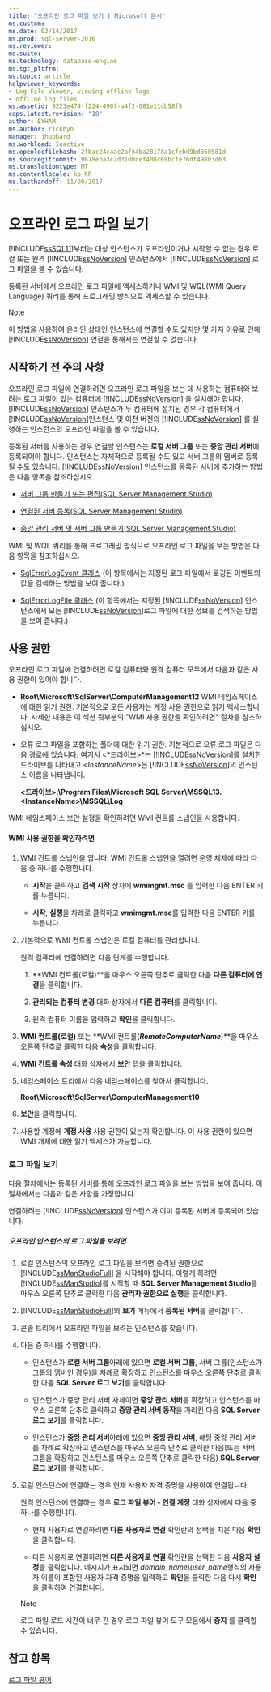 ```yaml
---
title: "오프라인 로그 파일 보기 | Microsoft 문서"
ms.custom: 
ms.date: 03/14/2017
ms.prod: sql-server-2016
ms.reviewer: 
ms.suite: 
ms.technology: database-engine
ms.tgt_pltfrm: 
ms.topic: article
helpviewer_keywords:
- Log File Viewer, viewing offline logs
- offline log files
ms.assetid: 9223e474-f224-4907-a4f2-081e11db58f5
caps.latest.revision: "18"
author: BYHAM
ms.author: rickbyh
manager: jhubbard
ms.workload: Inactive
ms.openlocfilehash: 2fbac24caac2af64ba28178a1cfebd9bd860581d
ms.sourcegitcommit: 9678eba3c2d3100cef408c69bcfe76df49803d63
ms.translationtype: MT
ms.contentlocale: ko-KR
ms.lasthandoff: 11/09/2017
---
```

# <a name="view-offline-log-files"></a>오프라인 로그 파일 보기
  [!INCLUDE[ssSQL11](../../includes/sssql11-md.md)]부터는 대상 인스턴스가 오프라인이거나 시작할 수 없는 경우 로컬 또는 원격 [!INCLUDE[ssNoVersion](../../includes/ssnoversion-md.md)] 인스턴스에서 [!INCLUDE[ssNoVersion](../../includes/ssnoversion-md.md)] 로그 파일을 볼 수 있습니다.  
  
 등록된 서버에서 오프라인 로그 파일에 액세스하거나 WMI 및 WQL(WMI Query Language) 쿼리를 통해 프로그래밍 방식으로 액세스할 수 있습니다.  
  
> [!NOTE]  
>  이 방법을 사용하여 온라인 상태인 인스턴스에 연결할 수도 있지만 몇 가지 이유로 인해 [!INCLUDE[ssNoVersion](../../includes/ssnoversion-md.md)] 연결을 통해서는 연결할 수 없습니다.  
  
## <a name="before-you-begin"></a>시작하기 전 주의 사항  
 오프라인 로그 파일에 연결하려면 오프라인 로그 파일을 보는 데 사용하는 컴퓨터와 보려는 로그 파일이 있는 컴퓨터에 [!INCLUDE[ssNoVersion](../../includes/ssnoversion-md.md)] 을 설치해야 합니다. [!INCLUDE[ssNoVersion](../../includes/ssnoversion-md.md)] 인스턴스가 두 컴퓨터에 설치된 경우 각 컴퓨터에서 [!INCLUDE[ssNoVersion](../../includes/ssnoversion-md.md)]인스턴스 및 이전 버전의 [!INCLUDE[ssNoVersion](../../includes/ssnoversion-md.md)] 를 실행하는 인스턴스의 오프라인 파일을 볼 수 있습니다.  
  
 등록된 서버를 사용하는 경우 연결할 인스턴스는 **로컬 서버 그룹** 또는 **중앙 관리 서버**에 등록되어야 합니다. 인스턴스는 자체적으로 등록될 수도 있고 서버 그룹의 멤버로 등록될 수도 있습니다. [!INCLUDE[ssNoVersion](../../includes/ssnoversion-md.md)] 인스턴스를 등록된 서버에 추가하는 방법은 다음 항목을 참조하십시오.  
  
-   [서버 그룹 만들기 또는 편집&#40;SQL Server Management Studio&#41;](../../tools/sql-server-management-studio/create-or-edit-a-server-group-sql-server-management-studio.md)  
  
-   [연결된 서버 등록&#40;SQL Server Management Studio&#41;](../../tools/sql-server-management-studio/register-a-connected-server-sql-server-management-studio.md)  
  
-   [중앙 관리 서버 및 서버 그룹 만들기&#40;SQL Server Management Studio&#41;](../../tools/sql-server-management-studio/create-a-central-management-server-and-server-group.md)  
  
 WMI 및 WQL 쿼리를 통해 프로그래밍 방식으로 오프라인 로그 파일을 보는 방법은 다음 항목을 참조하십시오.  
  
-   [SqlErrorLogEvent 클래스](../../relational-databases/wmi-provider-configuration-classes/sqlerrorlogevent-class.md) (이 항목에서는 지정된 로그 파일에서 로깅된 이벤트의 값을 검색하는 방법을 보여 줍니다.)  
  
-   [SqlErrorLogFile 클래스](../../relational-databases/wmi-provider-configuration-classes/sqlerrorlogfile-class.md) (이 항목에서는 지정된 [!INCLUDE[ssNoVersion](../../includes/ssnoversion-md.md)] 인스턴스에서 모든 [!INCLUDE[ssNoVersion](../../includes/ssnoversion-md.md)]로그 파일에 대한 정보를 검색하는 방법을 보여 줍니다.)  
  
##  <a name="BeforeYouBegin"></a> 사용 권한  
 오프라인 로그 파일에 연결하려면 로컬 컴퓨터와 원격 컴퓨터 모두에서 다음과 같은 사용 권한이 있어야 합니다.  
  
-   **Root\Microsoft\SqlServer\ComputerManagement12** WMI 네임스페이스에 대한 읽기 권한. 기본적으로 모든 사용자는 계정 사용 권한으로 읽기 액세스합니다. 자세한 내용은 이 섹션 뒷부분의 "WMI 사용 권한을 확인하려면" 절차를 참조하십시오.  
  
-   오류 로그 파일을 포함하는 폴더에 대한 읽기 권한. 기본적으로 오류 로그 파일은 다음 경로에 있습니다. 여기서 \<*드라이브>*는 [!INCLUDE[ssNoVersion](../../includes/ssnoversion-md.md)]를 설치한 드라이브를 나타내고 \<*InstanceName*>은 [!INCLUDE[ssNoVersion](../../includes/ssnoversion-md.md)]의 인스턴스 이름을 나타냅니다.  
  
     **\<드라이브>:\Program Files\Microsoft SQL Server\MSSQL13.\<InstanceName>\MSSQL\Log**  
  
 WMI 네임스페이스 보안 설정을 확인하려면 WMI 컨트롤 스냅인을 사용합니다.  
  
#### <a name="to-verify-wmi-permissions"></a>WMI 사용 권한을 확인하려면  
  
1.  WMI 컨트롤 스냅인을 엽니다. WMI 컨트롤 스냅인을 열려면 운영 체제에 따라 다음 중 하나를 수행합니다.  
  
    -   **시작**을 클릭하고 **검색 시작** 상자에 **wmimgmt.msc** 를 입력한 다음 ENTER 키를 누릅니다.  
  
    -   **시작**, **실행**을 차례로 클릭하고 **wmimgmt.msc**를 입력한 다음 ENTER 키를 누릅니다.  
  
2.  기본적으로 WMI 컨트롤 스냅인은 로컬 컴퓨터를 관리합니다.  
  
     원격 컴퓨터에 연결하려면 다음 단계를 수행합니다.  
  
    1.  **WMI 컨트롤(로컬)**을 마우스 오른쪽 단추로 클릭한 다음 **다른 컴퓨터에 연결**을 클릭합니다.  
  
    2.  **관리되는 컴퓨터 변경** 대화 상자에서 **다른 컴퓨터**를 클릭합니다.  
  
    3.  원격 컴퓨터 이름을 입력하고 **확인**을 클릭합니다.  
  
3.  **WMI 컨트롤(로컬)** 또는 **WMI 컨트롤(***RemoteComputerName***)**을 마우스 오른쪽 단추로 클릭한 다음 **속성**을 클릭합니다.  
  
4.  **WMI 컨트롤 속성** 대화 상자에서 **보안** 탭을 클릭합니다.  
  
5.  네임스페이스 트리에서 다음 네임스페이스를 찾아서 클릭합니다.  
  
     **Root\Microsoft\SqlServer\ComputerManagement10**  
  
6.  **보안**을 클릭합니다.  
  
7.  사용할 계정에 **계정 사용** 사용 권한이 있는지 확인합니다. 이 사용 권한이 있으면 WMI 개체에 대한 읽기 액세스가 가능합니다.  
  
### <a name="view-log-files"></a>로그 파일 보기  
 다음 절차에서는 등록된 서버를 통해 오프라인 로그 파일을 보는 방법을 보여 줍니다. 이 절차에서는 다음과 같은 사항을 가정합니다.  
  
 연결하려는 [!INCLUDE[ssNoVersion](../../includes/ssnoversion-md.md)] 인스턴스가 이미 등록된 서버에 등록되어 있습니다.  
  
##### <a name="to-view-log-files-for-instances-that-are-offline"></a>오프라인 인스턴스의 로그 파일을 보려면  
  
1.  로컬 인스턴스의 오프라인 로그 파일을 보려면 승격된 권한으로 [!INCLUDE[ssManStudioFull](../../includes/ssmanstudiofull-md.md)] 을 시작해야 합니다. 이렇게 하려면 [!INCLUDE[ssManStudio](../../includes/ssmanstudio-md.md)]를 시작할 때 **SQL Server Management Studio**를 마우스 오른쪽 단추로 클릭한 다음 **관리자 권한으로 실행**을 클릭합니다.  
  
2.  [!INCLUDE[ssManStudioFull](../../includes/ssmanstudiofull-md.md)]의 **보기** 메뉴에서 **등록된 서버**를 클릭합니다.  
  
3.  콘솔 트리에서 오프라인 파일을 보려는 인스턴스를 찾습니다.  
  
4.  다음 중 하나를 수행합니다.  
  
    -   인스턴스가 **로컬 서버 그룹**아래에 있으면 **로컬 서버 그룹**, 서버 그룹(인스턴스가 그룹의 멤버인 경우)을 차례로 확장하고 인스턴스를 마우스 오른쪽 단추로 클릭한 다음 **SQL Server 로그 보기**를 클릭합니다.  
  
    -   인스턴스가 중앙 관리 서버 자체이면 **중앙 관리 서버**를 확장하고 인스턴스를 마우스 오른쪽 단추로 클릭하고 **중앙 관리 서버 동작**을 가리킨 다음 **SQL Server 로그 보기**를 클릭합니다.  
  
    -   인스턴스가 **중앙 관리 서버**아래에 있으면 **중앙 관리 서버**, 해당 중앙 관리 서버를 차례로 확장하고 인스턴스를 마우스 오른쪽 단추로 클릭한 다음(또는 서버 그룹을 확장하고 인스턴스를 마우스 오른쪽 단추로 클릭한 다음) **SQL Server 로그 보기**를 클릭합니다.  
  
5.  로컬 인스턴스에 연결하는 경우 현재 사용자 자격 증명을 사용하여 연결됩니다.  
  
     원격 인스턴스에 연결하는 경우 **로그 파일 뷰어 - 연결 계정** 대화 상자에서 다음 중 하나를 수행합니다.  
  
    -   현재 사용자로 연결하려면 **다른 사용자로 연결** 확인란의 선택을 지운 다음 **확인**을 클릭합니다.  
  
    -   다른 사용자로 연결하려면 **다른 사용자로 연결** 확인란을 선택한 다음 **사용자 설정**을 클릭합니다. 메시지가 표시되면 *domain_name*\\*user_name*형식의 사용자 이름이 포함된 사용자 자격 증명을 입력하고 **확인**을 클릭한 다음 다시 **확인** 을 클릭하여 연결합니다.  
  
    > [!NOTE]  
    >  로그 파일 로드 시간이 너무 긴 경우 로그 파일 뷰어 도구 모음에서 **중지** 를 클릭할 수 있습니다.  
  
## <a name="see-also"></a>참고 항목  
 [로그 파일 뷰어](../../relational-databases/logs/log-file-viewer.md)  
  
  
